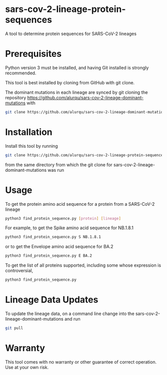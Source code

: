 # sars-cov-2-lineage-protein-sequences
A tool to determine protein sequences for SARS-CoV-2 lineages

Prerequisites
=============
Python version 3 must be installed, and having Git installed is strongly recommended.

This tool is best installed by cloning from GitHub with git clone.

The dominant mutations in each lineage are synced by git cloning the repository https://github.com/alurqu/sars-cov-2-lineage-dominant-mutations with
```bash
git clone https://github.com/alurqu/sars-cov-2-lineage-dominant-mutations.git
```

Installation
============

Install this tool by running
```bash
git clone https://github.com/alurqu/sars-cov-2-lineage-protein-sequences.git
```

from the same directory from which the git clone for sars-cov-2-lineage-dominant-mutations was run


Usage
=====
To get the protein amino acid sequence for a protein from a SARS-CoV-2 lineage
```bash
python3 find_protein_sequence.py [protein] [lineage]
```

For example, to get the Spike amino acid sequence for NB.1.8.1 
```bash
python3 find_protein_sequence.py S NB.1.8.1
```

or to get the Envelope amino acid sequence for BA.2
```bash
python3 find_protein_sequence.py E BA.2
```

To get the list of all proteins supported, including some whose expression is controversial,
```bash
python3 find_protein_sequence.py
```

Lineage Data Updates
====================
To update the lineage data, on a command line change into the sars-cov-2-lineage-dominant-mutations and run
```bash
git pull
```

Warranty
========
This tool comes with no warranty or other guarantee of correct operation. Use at your own risk.
